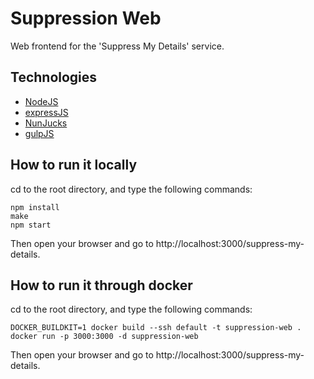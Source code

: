 # Suppression Web
Web frontend for the 'Suppress My Details' service.

## Technologies

- [NodeJS](https://nodejs.org/)
- [expressJS](https://expressjs.com/)
- [NunJucks](https://mozilla.github.io/nunjucks)
- [gulpJS](https://gulpjs.com/)


## How to run it locally

cd to the root directory, and type the following commands:

```
npm install
make
npm start
```

Then open your browser and go to http://localhost:3000/suppress-my-details.

## How to run it through docker

cd to the root directory, and type the following commands:

```
DOCKER_BUILDKIT=1 docker build --ssh default -t suppression-web .
docker run -p 3000:3000 -d suppression-web
```

Then open your browser and go to http://localhost:3000/suppress-my-details.
